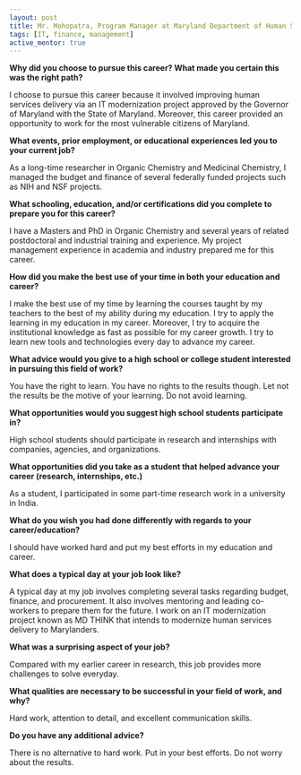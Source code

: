 ```yaml
---
layout: post
title: Mr. Mohopatra, Program Manager at Maryland Department of Human Services
tags: [IT, finance, management]
active_mentor: true
---
```


**Why did you choose to pursue this career?  What made you certain this was the right path?**

I choose to pursue this career because it involved improving human services delivery via an IT modernization project approved by the Governor of Maryland with the State of Maryland. Moreover, this career provided an opportunity to work for the most vulnerable citizens of Maryland.

**What events, prior employment, or educational experiences led you to your current job?**

As a long-time researcher in Organic Chemistry and Medicinal Chemistry, I managed the budget and finance of several federally funded projects such as NIH and NSF projects.

**What schooling, education, and/or certifications did you complete to prepare you for this career?**

I have a Masters and PhD in Organic Chemistry and several years of related postdoctoral and industrial training and experience. My project management experience in academia and industry prepared me for this career.

**How did you make the best use of your time in both your education and career?**

I make the best use of my time by learning the courses taught by my teachers to the best of my ability during my education. I try to apply the learning in my education in my career. Moreover, I try to acquire the institutional knowledge as fast as possible for my career growth. I try to learn new tools and technologies every day to advance my career.

**What advice would you give to a high school or college student interested in pursuing this field of work?**

You have the right to learn. You have no rights to the results though. Let not the results be the motive of your learning. Do not avoid learning.

**What opportunities would you suggest high school students participate in?**

High school students should participate in research and internships with companies, agencies, and organizations.

**What opportunities did you take as a student that helped advance your career (research, internships, etc.)**

As a student, I participated in some part-time research work in a university in India.

**What do you wish you had done differently with regards to your career/education?**

I should have worked hard and put my best efforts in my education and career.

**What does a typical day at your job look like?**

A typical day at my job involves completing several tasks regarding budget, finance, and procurement. It also involves mentoring and leading co-workers to prepare them for the future. I work on an IT modernization project known as MD THINK that intends to modernize human services delivery to Marylanders.

**What was a surprising aspect of your job?**

Compared with my earlier career in research, this job provides more challenges to solve everyday.

**What qualities are necessary to be successful in your field of work, and why?**

Hard work, attention to detail, and excellent communication skills.

**Do you have any additional advice?**

There is no alternative to hard work. Put in your best efforts. Do not worry about the results.
